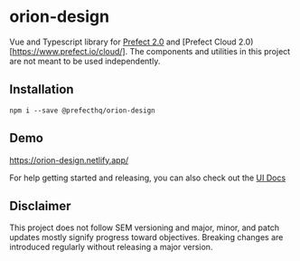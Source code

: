 # orion-design
Vue and Typescript library for [Prefect 2.0](https://github.com/PrefectHQ/prefect) and [Prefect Cloud 2.0)[https://www.prefect.io/cloud/]. The components and utilities in this project are not meant to be used independently. 

## Installation
```
npm i --save @prefecthq/orion-design
```

## Demo
https://orion-design.netlify.app/

For help getting started and releasing, you can also check out the [UI Docs](https://www.notion.so/prefect/UI-33789148071e4f0297d0fbb410a122ae)

## Disclaimer
This project does not follow SEM versioning and major, minor, and patch updates mostly signify progress toward objectives. Breaking changes are introduced regularly without releasing a major version.
